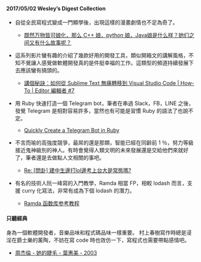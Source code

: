 #### 2017/05/02 Wesley’s Digest Collection

- 自從全民寫程式變成一門顯學後，出現這樣的漫畫劇情也不足為奇了。
  - [既然万物皆可娘化，那么 C++ 娘，python 娘，Java娘是什么样？她们之间又有什么故事呢？](https://www.zhihu.com/question/46451192/answer/134042900)
  
- 這系列影片蠻有趣的介紹了幾款好用的開發工具，類似開箱文的講解風格，不知不覺讓人感覺做軟體開發真的是件挺幸福的工作。這類型的頻道持續發展下去應該蠻有搞頭的。
  - [講個秘訣：如何從 Sublime Text 無痛轉移到 Visual Studio Code | How-To | Editor 編輯者 #7](https://www.youtube.com/watch?v=BH-tJM2Wtkc)
  
- 用 Ruby 快速打造一個 Telegram bot，筆者在串過 Slack，FB，LINE 之後，發覺 Telegram 是相對容易許多，當然也有可能是習慣 Ruby 的語法了也說不定。
  - [Quickly Create a Telegram Bot in Ruby](https://www.sitepoint.com/quickly-create-a-telegram-bot-in-ruby/)
  
- 不言而喻的高強度競爭，最屌的還是那類，智能已經在同齡前 1 ％，努力等級接近鬼神級別的神人。有時會覺得人類文明的未來發展還是交給他們來就好了，筆者還是去做點人文相關的事吧。
  - [Re: [問卦] 建中生邊打lol邊考上台大是常態嗎?](https://www.ptt.cc/bbs/Gossiping/M.1493227090.A.166.html)
  
- 有名的技術人阮一峰寫的入門教學，Ramda 相當 FP，相較 lodash 而言，支援 curry 化寫法，非常有成為下個 lodash 的潛力。
  - [Ramda 函数库参考教程](http://www.ruanyifeng.com/blog/2017/03/ramda.html)



#### 只聽經典
身為一個軟體開發者，音樂品味和程式碼品味一樣重要。
村上春樹寫作時總是浸淫在爵士樂的薰陶，不妨在寫 code 時也效仿一下，寫程式也需要帶點感情吧。
- [周杰倫 - 她的睫毛 - 葉惠美 - 2003](https://www.youtube.com/watch?v=gqzlB7Gla2E)